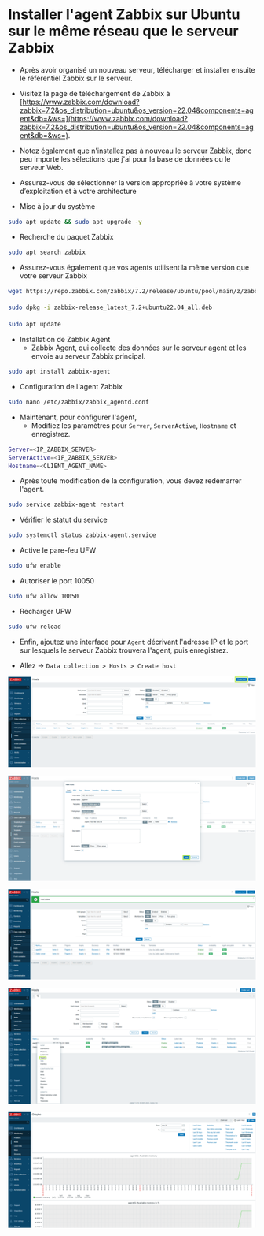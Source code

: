 # Installer l'agent Zabbix sur Ubuntu sur le même réseau que le serveur Zabbix

- Après avoir organisé un nouveau serveur, télécharger et installer ensuite le référentiel Zabbix sur le serveur.

- Visitez la page de téléchargement de Zabbix à [https://www.zabbix.com/download?zabbix=7.2&os_distribution=ubuntu&os_version=22.04&components=agent&db=&ws=](https://www.zabbix.com/download?zabbix=7.2&os_distribution=ubuntu&os_version=22.04&components=agent&db=&ws=).

- Notez également que n'installez pas à nouveau le serveur Zabbix, donc peu importe les sélections que j'ai pour la base de données ou le serveur Web.

- Assurez-vous de sélectionner la version appropriée à votre système d’exploitation et à votre architecture

- Mise à jour du système

```sh
sudo apt update && sudo apt upgrade -y
```

- Recherche du paquet Zabbix

```sh
sudo apt search zabbix
```

- Assurez-vous également que vos agents utilisent la même version que votre serveur Zabbix

```sh
wget https://repo.zabbix.com/zabbix/7.2/release/ubuntu/pool/main/z/zabbix-release/zabbix-release_latest_7.2+ubuntu22.04_all.deb

sudo dpkg -i zabbix-release_latest_7.2+ubuntu22.04_all.deb

sudo apt update
```

- Installation de Zabbix Agent
  - Zabbix Agent, qui collecte des données sur le serveur agent et les envoie au serveur Zabbix principal.

```sh
sudo apt install zabbix-agent
```

- Configuration de l'agent Zabbix

```sh
sudo nano /etc/zabbix/zabbix_agentd.conf
```

- Maintenant, pour configurer l'agent,
  - Modifiez les paramètres pour `Server`, `ServerActive`, `Hostname` et enregistrez.

```sh
Server=<IP_ZABBIX_SERVER>
ServerActive=<IP_ZABBIX_SERVER>
Hostname=<CLIENT_AGENT_NAME>
```

- Après toute modification de la configuration, vous devez redémarrer l'agent.

```sh
sudo service zabbix-agent restart
```

- Vérifier le statut du service

```sh
sudo systemctl status zabbix-agent.service
```

- Active le pare-feu UFW

```sh
sudo ufw enable
```

- Autoriser le port 10050

```sh
sudo ufw allow 10050
```

- Recharger UFW

```sh
sudo ufw reload
```

- Enfin, ajoutez une interface pour `Agent` décrivant l'adresse IP et le port sur lesquels le serveur Zabbix trouvera l'agent, puis enregistrez.

- Allez -> `Data collection > Hosts > Create host`

![Zabbix](/assets/Zabbix_Linux_01.png)

![Zabbix](/assets/Zabbix_Linux_02.png)

![Zabbix](/assets/Zabbix_Linux_03.png)

![Zabbix](/assets/Zabbix_Linux_04.png)

![Zabbix](/assets/Zabbix_Linux_05.png)
